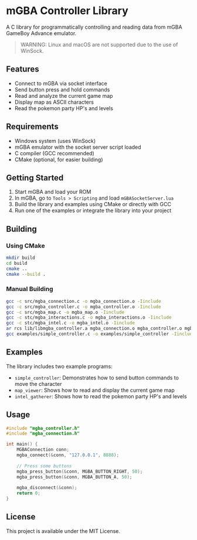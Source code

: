 # mGBA Controller Library

A C library for programmatically controlling and reading data from mGBA GameBoy Advance emulator.

> WARNING: Linux and macOS are not supported due to the use of WinSock.

## Features

- Connect to mGBA via socket interface
- Send button press and hold commands
- Read and analyze the current game map
- Display map as ASCII characters
- Read the pokemon party HP's and levels

## Requirements

- Windows system (uses WinSock)
- mGBA emulator with the socket server script loaded
- C compiler (GCC recommended)
- CMake (optional, for easier building)

## Getting Started

1. Start mGBA and load your ROM
2. In mGBA, go to `Tools > Scripting` and load `mGBASocketServer.lua`
3. Build the library and examples using CMake or directly with GCC
4. Run one of the examples or integrate the library into your project

## Building

### Using CMake

```bash
mkdir build
cd build
cmake ..
cmake --build .
```

### Manual Building

```bash
gcc -c src/mgba_connection.c -o mgba_connection.o -Iinclude
gcc -c src/mgba_controller.c -o mgba_controller.o -Iinclude
gcc -c src/mgba_map.c -o mgba_map.o -Iinclude
gcc -c stc/mgba_interactions.c -o mgba_interactions.o -Iinclude
gcc -c stc/mgba_intel.c -o mgba_intel.o -Iinclude
ar rcs lib/libmgba_controller.a mgba_connection.o mgba_controller.o mgba_map.o
gcc examples/simple_controller.c -o examples/simple_controller -Iinclude -Llib -lmgba_controller -lws2_32
```

## Examples

The library includes two example programs:

- `simple_controller`: Demonstrates how to send button commands to move the character
- `map_viewer`: Shows how to read and display the current game map
- `intel_gatherer`: Shows how to read the pokemon party HP's and levels

## Usage

```c
#include "mgba_controller.h"
#include "mgba_connection.h"

int main() {
    MGBAConnection conn;
    mgba_connect(&conn, "127.0.0.1", 8888);
    
    // Press some buttons
    mgba_press_button(&conn, MGBA_BUTTON_RIGHT, 50);
    mgba_press_button(&conn, MGBA_BUTTON_A, 50);
    
    mgba_disconnect(&conn);
    return 0;
}
```

## License

This project is available under the MIT License.